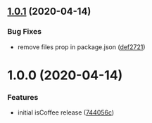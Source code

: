 ## [1.0.1](https://github.com/kalebdf/is-coffee/compare/v1.0.0...v1.0.1) (2020-04-14)


### Bug Fixes

* remove files prop in package.json ([def2721](https://github.com/kalebdf/is-coffee/commit/def2721c58ab6cf047b57917659ab3a794459172))

# 1.0.0 (2020-04-14)


### Features

* initial isCoffee release ([744056c](https://github.com/kalebdf/is-coffee/commit/744056ce457729a182002d05c1c062dd23710bc0))
